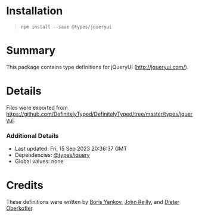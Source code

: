 # Installation
> `npm install --save @types/jqueryui`

# Summary
This package contains type definitions for jQueryUI (http://jqueryui.com/).

# Details
Files were exported from https://github.com/DefinitelyTyped/DefinitelyTyped/tree/master/types/jqueryui.

### Additional Details
 * Last updated: Fri, 15 Sep 2023 20:36:37 GMT
 * Dependencies: [@types/jquery](https://npmjs.com/package/@types/jquery)
 * Global values: none

# Credits
These definitions were written by [Boris Yankov](https://github.com/borisyankov), [John Reilly](https://github.com/johnnyreilly), and [Dieter Oberkofler](https://github.com/doberkofler).
